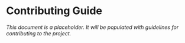 # Contributing Guide

*This document is a placeholder. It will be populated with guidelines for contributing to the project.*
